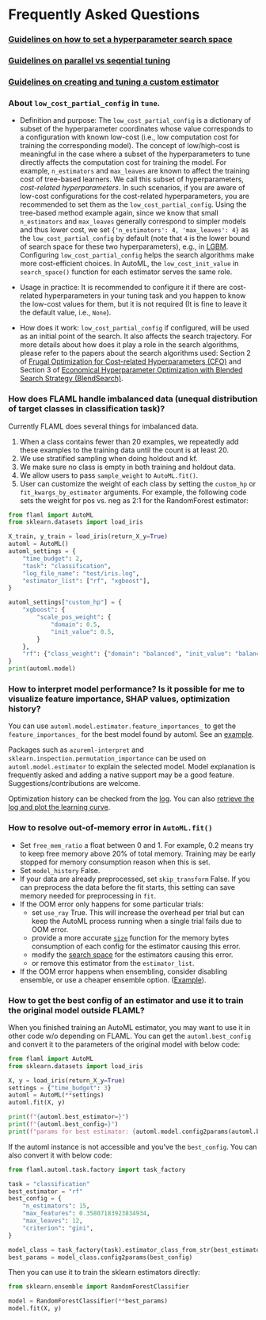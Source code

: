 # Frequently Asked Questions

### [Guidelines on how to set a hyperparameter search space](Use-Cases/Tune-User-Defined-Function#details-and-guidelines-on-hyperparameter-search-space)

### [Guidelines on parallel vs seqential tuning](Use-Cases/Task-Oriented-AutoML#guidelines-on-parallel-vs-sequential-tuning)

### [Guidelines on creating and tuning a custom estimator](Use-Cases/Task-Oriented-AutoML#guidelines-on-tuning-a-custom-estimator)

### About `low_cost_partial_config` in `tune`.

- Definition and purpose: The `low_cost_partial_config` is a dictionary of subset of the hyperparameter coordinates whose value corresponds to a configuration with known low-cost (i.e., low computation cost for training the corresponding model).  The concept of low/high-cost is meaningful in the case where a subset of the hyperparameters to tune directly affects the computation cost for training the model. For example, `n_estimators` and `max_leaves` are known to affect the training cost of tree-based learners. We call this subset of hyperparameters, *cost-related hyperparameters*. In such scenarios, if you are aware of low-cost configurations for the cost-related hyperparameters, you are recommended to set them as the `low_cost_partial_config`. Using the tree-based method example again, since we know that small `n_estimators` and  `max_leaves` generally correspond to simpler models and thus lower cost, we set `{'n_estimators': 4, 'max_leaves': 4}` as the `low_cost_partial_config` by default (note that `4` is the lower bound of search space for these two hyperparameters), e.g., in [LGBM](https://github.com/microsoft/FLAML/blob/main/flaml/model.py#L215).  Configuring `low_cost_partial_config` helps the search algorithms make more cost-efficient choices.
  In AutoML, the `low_cost_init_value` in `search_space()` function for each estimator serves the same role.

- Usage in practice: It is recommended to configure it if there are cost-related hyperparameters in your tuning task and you happen to know the low-cost values for them, but it is not required (It is fine to leave it the default value, i.e., `None`).

- How does it work: `low_cost_partial_config` if configured, will be used as an initial point of the search. It also affects the search trajectory. For more details about how does it play a role in the search algorithms, please refer to the papers about the search algorithms used: Section 2 of [Frugal Optimization for Cost-related Hyperparameters (CFO)](https://arxiv.org/pdf/2005.01571.pdf) and Section 3 of [Economical Hyperparameter Optimization with Blended Search Strategy (BlendSearch)](https://openreview.net/pdf?id=VbLH04pRA3).

### How does FLAML handle imbalanced data (unequal distribution of target classes in classification task)?

Currently FLAML does several things for imbalanced data.

1. When a class contains fewer than 20 examples, we repeatedly add these examples to the training data until the count is at least 20.
1. We use stratified sampling when doing holdout and kf.
1. We make sure no class is empty in both training and holdout data.
1. We allow users to pass `sample_weight` to `AutoML.fit()`.
1. User can customize the weight of each class by setting the `custom_hp` or `fit_kwargs_by_estimator` arguments. For example, the following code sets the weight for pos vs. neg as 2:1 for the RandomForest estimator:

```python
from flaml import AutoML
from sklearn.datasets import load_iris

X_train, y_train = load_iris(return_X_y=True)
automl = AutoML()
automl_settings = {
    "time_budget": 2,
    "task": "classification",
    "log_file_name": "test/iris.log",
    "estimator_list": ["rf", "xgboost"],
}

automl_settings["custom_hp"] = {
    "xgboost": {
        "scale_pos_weight": {
            "domain": 0.5,
            "init_value": 0.5,
        }
    },
    "rf": {"class_weight": {"domain": "balanced", "init_value": "balanced"}},
}
print(automl.model)
```

### How to interpret model performance? Is it possible for me to visualize feature importance, SHAP values, optimization history?

You can use `automl.model.estimator.feature_importances_` to get the `feature_importances_` for the best model found by automl. See an [example](Examples/AutoML-for-XGBoost#plot-feature-importance).

Packages such as `azureml-interpret` and `sklearn.inspection.permutation_importance` can be used on `automl.model.estimator` to explain the selected model.
Model explanation is frequently asked and adding a native support may be a good feature. Suggestions/contributions are welcome.

Optimization history can be checked from the [log](Use-Cases/Task-Oriented-AutoML#log-the-trials). You can also [retrieve the log and plot the learning curve](Use-Cases/Task-Oriented-AutoML#plot-learning-curve).

### How to resolve out-of-memory error in `AutoML.fit()`

- Set `free_mem_ratio` a float between 0 and 1. For example, 0.2 means try to keep free memory above 20% of total memory. Training may be early stopped for memory consumption reason when this is set.
- Set `model_history` False.
- If your data are already preprocessed, set `skip_transform` False. If you can preprocess the data before the fit starts, this setting can save memory needed for preprocessing in `fit`.
- If the OOM error only happens for some particular trials:
  - set `use_ray` True. This will increase the overhead per trial but can keep the AutoML process running when a single trial fails due to OOM error.
  - provide a more accurate [`size`](reference/automl/model#size) function for the memory bytes consumption of each config for the estimator causing this error.
  - modify the [search space](Use-Cases/Task-Oriented-AutoML#a-shortcut-to-override-the-search-space) for the estimators causing this error.
  - or remove this estimator from the `estimator_list`.
- If the OOM error happens when ensembling, consider disabling ensemble, or use a cheaper ensemble option. ([Example](Use-Cases/Task-Oriented-AutoML#ensemble)).

### How to get the best config of an estimator and use it to train the original model outside FLAML?

When you finished training an AutoML estimator, you may want to use it in other code w/o depending on FLAML. You can get the `automl.best_config` and convert it to the parameters of the original model with below code:

```python
from flaml import AutoML
from sklearn.datasets import load_iris

X, y = load_iris(return_X_y=True)
settings = {"time_budget": 3}
automl = AutoML(**settings)
automl.fit(X, y)

print(f"{automl.best_estimator=}")
print(f"{automl.best_config=}")
print(f"params for best estimator: {automl.model.config2params(automl.best_config)}")
```

If the automl instance is not accessible and you've the `best_config`. You can also convert it with below code:

```python
from flaml.automl.task.factory import task_factory

task = "classification"
best_estimator = "rf"
best_config = {
    "n_estimators": 15,
    "max_features": 0.35807183923834934,
    "max_leaves": 12,
    "criterion": "gini",
}

model_class = task_factory(task).estimator_class_from_str(best_estimator)(task=task)
best_params = model_class.config2params(best_config)
```

Then you can use it to train the sklearn estimators directly:

```python
from sklearn.ensemble import RandomForestClassifier

model = RandomForestClassifier(**best_params)
model.fit(X, y)
```

